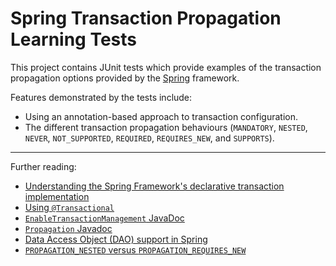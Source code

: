 # Spring Transaction Propagation Learning Tests

This project contains JUnit tests which provide examples of the transaction propagation options provided by the [Spring](https://spring.io/) framework.

Features demonstrated by the tests include:

* Using an annotation-based approach to transaction configuration.
* The different transaction propagation behaviours (`MANDATORY`, `NESTED`, `NEVER`, `NOT_SUPPORTED`, `REQUIRED`, `REQUIRES_NEW`, and `SUPPORTS`).

---

Further reading:

* [Understanding the Spring Framework's declarative transaction implementation](http://docs.spring.io/spring/docs/4.3.6.RELEASE/spring-framework-reference/html/transaction.html#tx-decl-explained)
* [Using `@Transactional`](http://docs.spring.io/spring/docs/4.3.6.RELEASE/spring-framework-reference/html/transaction.html#transaction-declarative-annotations)
* [`EnableTransactionManagement` JavaDoc](http://docs.spring.io/spring/docs/current/javadoc-api/org/springframework/transaction/annotation/EnableTransactionManagement.html)
* [`Propagation` Javadoc](http://docs.spring.io/spring/docs/current/javadoc-api/org/springframework/transaction/annotation/Propagation.html])
* [Data Access Object (DAO) support in Spring](http://docs.spring.io/spring-framework/docs/current/spring-framework-reference/html/dao.html)
* [`PROPAGATION_NESTED` versus `PROPAGATION_REQUIRES_NEW`](http://forum.spring.io/forum/spring-projects/data/7372-propagation-nested-versus-propagation-requires-new)
